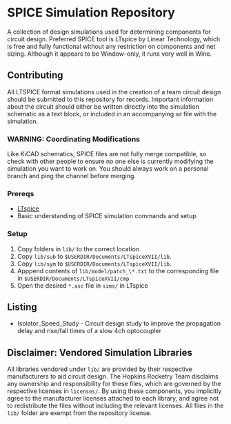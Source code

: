 # SPICE Simulation Repository

A collection of design simulations used for determining components for circuit
design. Preferred SPICE tool is LTspice by Linear Technology, which is free and
fully functional without any restriction on components and net sizing. Although
it appears to be Window-only, it runs very well in Wine.

## Contributing

All LTSPICE format simulations used in the creation of a team circuit design
should be submitted to this repository for records. Important information
about the circuit should either be written directly into the simulation
schematic as a text block, or included in an accompanying `md` file with the
simulation.

### WARNING: Coordinating Modifications

Like KiCAD schematics, SPICE files are not fully merge compatible, so check with
other people to ensure no one else is currently modifying the simulation you
want to work on. You should always work on a personal branch and ping the channel
before merging.

### Prereqs

* [LTspice](https://www.analog.com/en/design-center/design-tools-and-calculators/ltspice-simulator.html)
* Basic understanding of SPICE simulation commands and setup

### Setup

1. Copy folders in `lib/` to the correct location
  1. Copy `lib/sub` to `$USERDIR/Documents/LTspiceXVII/lib`.
  2. Copy `lib/sym` to `$USERDIR/Documents/LTspiceXVII/lib`.
  3. Apppend contents of `lib/model/patch_\*.txt` to the corresponding file in `$USERDIR/Documents/LTspiceXVII/cmp`
2. Open the desired `*.asc` file in `sims/` in LTspice

## Listing

* Isolator_Speed_Study - Circuit design study to improve the propagation
  delay and rise/fall times of a slow 4ch optocoupler

## Disclaimer: Vendored Simulation Libraries

All libraries vendored under `lib/` are provided by their respective manufacturers
to aid circuit design. The Hopkins Rocketry Team disclaims any ownership and
responsibility for these files, which are governed by the respective licenses
in `licenses/`. By using these components, you implicitly agree to the manufacturer
licenses attached to each library, and agree not to redistribute the files
without including the relevant licenses. All files in the `lib/` folder are exempt
from the repository license.